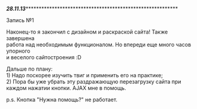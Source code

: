 ***28.11.13*************************************************************

Запись №1

  <p>Наконец-то я закончил с дизайном и раскраской сайта! Также завершена<br/>
работа над необходимым функционалом. Но впереди еще много часов упорного<br/>
и веселого сайтостроения :D </p>
  Дальше по плану:<br/>
  1) Надо поскорее изучить твиг и применить его на практике; <br/>
  2) Пора бы уже убрать эту раздражающую перезагрузку сайта при каждом
    нажатии кнопки. AJAX мне в помощь.
    
p.s. Кнопка "Нужна помощь?" не работает.

